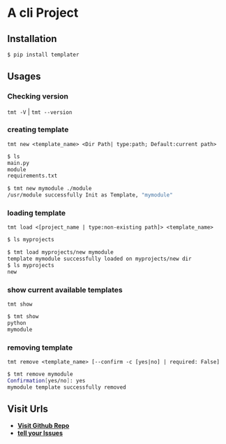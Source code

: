 # A cli Project
## Installation
```bash
$ pip install templater
```

## Usages
### Checking version
`tmt -V` | `tmt --version`
### creating template
`tmt new <template_name> <Dir Path| type:path; Default:current path>`
```bash
$ ls
main.py
module
requirements.txt

$ tmt new mymodule ./module
/usr/module successfully Init as Template, "mymodule"
```
### loading template
`tmt load <[project_name | type:non-existing path]> <template_name>`
```bash
$ ls myprojects

$ tmt load myprojects/new mymodule
template mymodule successfully loaded on myprojects/new dir
$ ls myprojects
new
```
### show current available templates
`tmt show`
```bash
$ tmt show
python
mymodule
```
### removing template
`tmt remove <template_name> [--confirm -c [yes|no] | required: False]`
```bash
$ tmt remove mymodule
Confirmation[yes/no]: yes
mymodule template successfully removed
```
## Visit Urls
+ **[Visit Github Repo](https://github.com/sayampy/Template-Manager-Tool/)**
+ **[tell your Issues](https://github.com/sayampy/Template-Manager-Tool/issues)**